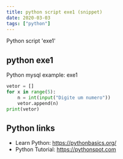 ```yaml
---
title: python script exe1 (snippet)
date: 2020-03-03
tags: ["python"]
---
```

Python script 'exe1'


## python exe1

Python mysql example: exe1

```python
vetor = []
for x in range(5):
    n = int(input("Digite um numero"))
    vetor.append(n)
print(vetor)

```

## Python links

- Learn Python: https://pythonbasics.org/
- Python Tutorial: https://pythonspot.com
